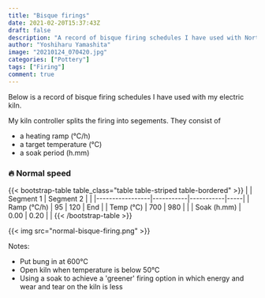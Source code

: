 ```yaml
---
title: "Bisque firings"
date: 2021-02-20T15:37:43Z
draft: false
description: "A record of bisque firing schedules I have used with Northern Kilns Little Chief."
author: "Yoshiharu Yamashita"
image: "20210124_070420.jpg"
categories: ["Pottery"]
tags: ["Firing"]
comment: true
---
```


Below is a record of bisque firing schedules I have used with my electric kiln.

My kiln controller splits the firing into segements. They consist of

- a heating ramp (&deg;C/h)
- a target temperature (&deg;C)
- a soak period (h.mm)

### :fire: Normal speed

{{< bootstrap-table table_class="table table-striped table-bordered" >}}
|                 | Segment 1 | Segment 2 |     |
|-----------------|-----------|-----------|-----|
| Ramp (&deg;C/h) | 95        | 120       | End |
| Temp (&deg;C)   | 700       | 980       |     |
| Soak (h.mm)     | 0.00      | 0.20      |     |
{{< /bootstrap-table >}}

{{< img src="normal-bisque-firing.png" >}}

Notes:

- Put bung in at 600&deg;C
- Open kiln when temperature is below 50&deg;C
- Using a soak to achieve a 'greener' firing option in which energy and wear and tear on the kiln is less